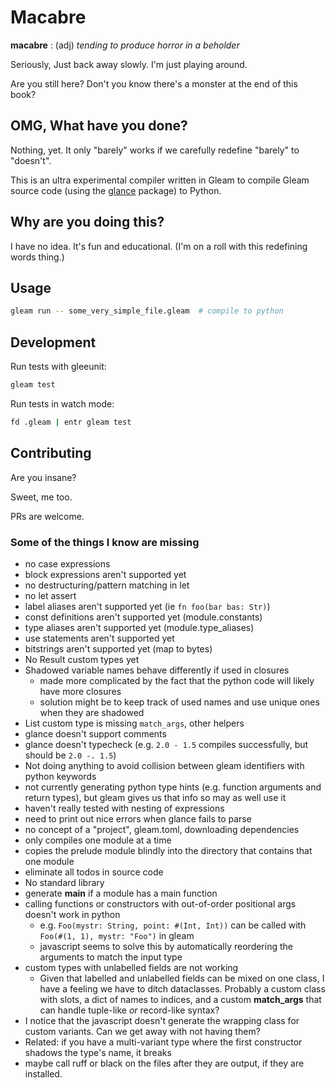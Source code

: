 # Macabre

**macabre** : (adj) _tending to produce horror in a beholder_

Seriously, Just back away slowly. I'm just playing around.

Are you still here? Don't you know there's a monster at the end of this book?

## OMG, What have you done?

Nothing, yet. It only "barely" works if we carefully redefine "barely" to "doesn't".

This is an ultra experimental compiler written in Gleam to compile Gleam source code (using
the [glance](https://hexdocs.pm/glance/) package) to Python.

## Why are you doing this?

I have no idea. It's fun and educational. (I'm on a roll with this redefining words thing.)

## Usage

```sh
gleam run -- some_very_simple_file.gleam  # compile to python
```

## Development

Run tests with gleeunit:

```sh
gleam test
```

Run tests in watch mode:

```sh
fd .gleam | entr gleam test
```

## Contributing

Are you insane?

Sweet, me too.

PRs are welcome.

### Some of the things I know are missing

- no case expressions
- block expressions aren't supported yet
- no destructuring/pattern matching in let
- no let assert
- label aliases aren't supported yet (ie `fn foo(bar bas: Str)`)
- const definitions aren't supported yet (module.constants)
- type aliases aren't supported yet (module.type_aliases)
- use statements aren't supported yet
- bitstrings aren't supported yet (map to bytes)
- No Result custom types yet
- Shadowed variable names behave differently if used in closures
  - made more complicated by the fact that the python code will likely have more
    closures
  - solution might be to keep track of used names and use unique ones when they
    are shadowed
- List custom type is missing `match_args`, other helpers
- glance doesn't support comments
- glance doesn't typecheck (e.g. `2.0 - 1.5` compiles successfully, but should
  be `2.0 -. 1.5`)
- Not doing anything to avoid collision between gleam identifiers with python keywords
- not currently generating python type hints (e.g. function arguments and
  return types), but gleam gives us that info so may as well use it
- haven't really tested with nesting of expressions
- need to print out nice errors when glance fails to parse
- no concept of a "project", gleam.toml, downloading dependencies
- only compiles one module at a time
- copies the prelude module blindly into the directory that contains that one module
- eliminate all todos in source code
- No standard library
- generate **main** if a module has a main function
- calling functions or constructors with out-of-order positional args doesn't
  work in python
  - e.g. `Foo(mystr: String, point: #(Int, Int))` can be called with `Foo(#(1,
1), mystr: "Foo")` in gleam
  - javascript seems to solve this by automatically reordering the arguments to
    match the input type
- custom types with unlabelled fields are not working
  - Given that labelled and unlabelled fields can be mixed on one class, I have
    a feeling we have to ditch dataclasses. Probably a custom class with slots, a
    dict of names to indices, and a custom **match_args** that can handle
    tuple-like _or_ record-like syntax?
- I notice that the javascript doesn't generate the wrapping class for custom
  variants. Can we get away with not having them?
- Related: if you have a multi-variant type where the first constructor shadows
  the type's name, it breaks
- maybe call ruff or black on the files after they are output, if they are installed.
